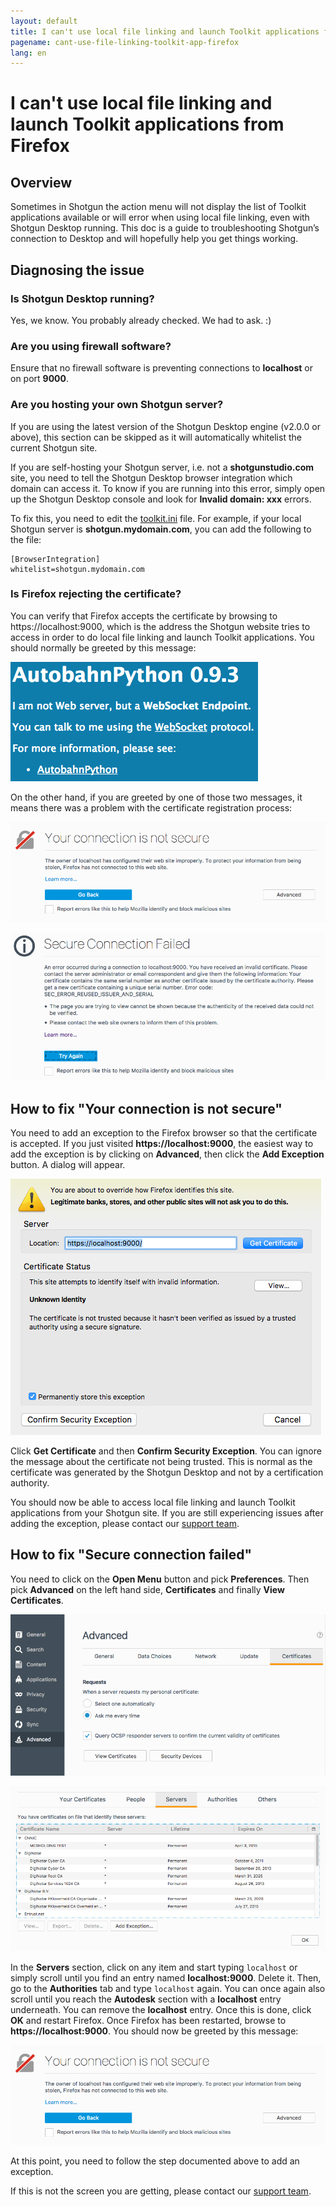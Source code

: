 ```yaml
---
layout: default
title: I can't use local file linking and launch Toolkit applications from Firefox
pagename: cant-use-file-linking-toolkit-app-firefox 
lang: en
---
```


# I can't use local file linking and launch Toolkit applications from Firefox

## Overview

Sometimes in Shotgun the action menu will not display the list of Toolkit applications available or will error when using local file linking, even with Shotgun Desktop running.  This doc is a guide to troubleshooting Shotgun’s connection to Desktop and will hopefully help you get things working.

## Diagnosing the issue

### Is Shotgun Desktop running?

Yes, we know. You probably already checked. We had to ask. :)

### Are you using firewall software?

Ensure that no firewall software is preventing connections to **localhost** or on port **9000**.

### Are you hosting your own Shotgun server?

If you are using the latest version of the Shotgun Desktop engine (v2.0.0 or above), this section can be skipped as it will automatically whitelist the current Shotgun site.

If you are self-hosting your Shotgun server, i.e. not a **shotgunstudio.com** site, you need to tell the Shotgun Desktop browser integration which domain can access it. To know if you are running into this error, simply open up the Shotgun Desktop console and look for **Invalid domain: xxx** errors.

To fix this, you need to edit the [toolkit.ini](https://support.shotgunsoftware.com/hc/en-us/articles/219040668-Shotgun-Desktop-Download-and-Setup#Advanced%20Installation%20Topics) file. For example, if your local Shotgun server is **shotgun.mydomain.com**, you can add the following to the file:

    [BrowserIntegration]
    whitelist=shotgun.mydomain.com

### Is Firefox rejecting the certificate?

You can verify that Firefox accepts the certificate by browsing to https://localhost:9000, which is the address the Shotgun website tries to access in order to do local file linking and launch Toolkit applications. You should normally be greeted by this message:

![Autobahn Python message](images/autobahn-python.png)

On the other hand, if you are greeted by one of those two messages, it means there was a problem with the certificate registration process:

![Connection is not secure message](images/connection-is-not-secure.png)

![Secure connection failed message](images/connection-failed.png)

## How to fix "Your connection is not secure"

You need to add an exception to the Firefox browser so that the certificate is accepted. If you just visited **https://localhost:9000**, the easiest way to add the exception is by clicking on **Advanced**, then click the **Add Exception** button. A dialog will appear.

![Add exception to Firefox](images/add-exception-firefox.png)

Click **Get Certificate** and then **Confirm Security Exception**. You can ignore the message about the certificate not being trusted. This is normal as the certificate was generated by the Shotgun Desktop and not by a certification authority.

You should now be able to access local file linking and launch Toolkit applications from your Shotgun site. If you are still experiencing issues after adding the exception, please contact our [support team](support@shotgunsoftware.com).

## How to fix "Secure connection failed"

You need to click on the **Open Menu** button and pick **Preferences**. Then pick **Advanced** on the left hand side, **Certificates** and finally **View Certificates**.

![Firefox advanced settings](images/firefox-advanced-settings.png)

![Firefox view certificates](images/firefox-view-certificates.png)

In the **Servers** section, click on any item and start typing `localhost` or simply scroll until you find an entry named **localhost:9000**. Delete it. Then, go to the **Authorities** tab and type `localhost` again. You can once again also scroll until you reach the **Autodesk** section with a **localhost** entry underneath. You can remove the **localhost** entry. Once this is done, click **OK** and restart Firefox. Once Firefox has been restarted, browse to **https://localhost:9000**. You should now be greeted by this message:

![Connection is not secure message](images/connection-is-not-secure.png)

At this point, you need to follow the step documented above to add an exception.

If this is not the screen you are getting, please contact our [support team](support@shotgunsoftware.com).